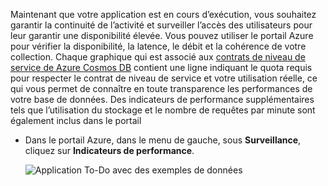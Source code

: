 Maintenant que votre application est en cours d’exécution, vous souhaitez garantir la continuité de l’activité et surveiller l’accès des utilisateurs pour leur garantir une disponibilité élevée. Vous pouvez utiliser le portail Azure pour vérifier la disponibilité, la latence, le débit et la cohérence de votre collection. Chaque graphique qui est associé aux [contrats de niveau de service de Azure Cosmos DB](https://azure.microsoft.com/support/legal/sla/documentdb/) contient une ligne indiquant le quota requis pour respecter le contrat de niveau de service et votre utilisation réelle, ce qui vous permet de connaître en toute transparence les performances de votre base de données. Des indicateurs de performance supplémentaires tels que l’utilisation du stockage et le nombre de requêtes par minute sont également inclus dans le portail

* Dans le portail Azure, dans le menu de gauche, sous **Surveillance**, cliquez sur **Indicateurs de performance**.

   ![Application To-Do avec des exemples de données](./media/cosmosdb-tutorial-review-slas/azure-cosmosdb-portal-metrics-slas.png)